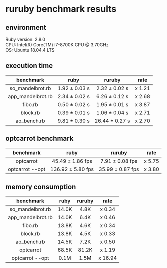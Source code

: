 # ruruby benchmark results

## environment

Ruby version: 2.8.0  
CPU: Intel(R) Core(TM) i7-8700K CPU @ 3.70GHz  
OS: Ubuntu 18.04.4 LTS  

## execution time

|     benchmark     |     ruby      |     ruruby     |  rate  |
| :---------------: | :-----------: | :------------: | :----: |
| so_mandelbrot.rb  | 1.92 ± 0.03 s | 2.32 ± 0.02 s  | x 1.21 |
| app_mandelbrot.rb | 2.34 ± 0.02 s | 6.26 ± 0.12 s  | x 2.68 |
|      fibo.rb      | 0.50 ± 0.02 s | 1.95 ± 0.01 s  | x 3.87 |
|     block.rb      | 0.39 ± 0.01 s | 1.06 ± 0.04 s  | x 2.71 |
|    ao_bench.rb    | 9.81 ± 0.30 s | 26.44 ± 0.27 s | x 2.70 |

## optcarrot benchmark

|    benchmark    |       ruby        |      ruruby      |  rate  |
| :-------------: | :---------------: | :--------------: | :----: |
|    optcarrot    | 45.49 ± 1.86 fps  | 7.91 ± 0.08 fps  | x 5.75 |
| optcarrot --opt | 136.92 ± 5.80 fps | 35.99 ± 0.87 fps | x 3.80 |

## memory consumption

|     benchmark     | ruby  | ruruby |  rate   |
| :---------------: | :---: | :----: | :-----: |
| so_mandelbrot.rb  | 14.0K |  4.8K  | x 0.34  |
| app_mandelbrot.rb | 14.0K |  6.4K  | x 0.46  |
|      fibo.rb      | 13.8K |  4.6K  | x 0.34  |
|     block.rb      | 13.8K |  4.5K  | x 0.33  |
|    ao_bench.rb    | 14.5K |  7.2K  | x 0.50  |
|     optcarrot     | 68.5K | 81.2K  | x 1.19  |
|  optcarrot --opt  | 0.1M  |  1.5M  | x 16.94 |
